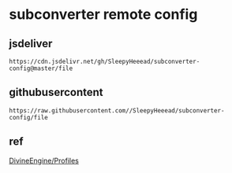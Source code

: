 # subconverter remote config

## jsdeliver 

```
https://cdn.jsdelivr.net/gh/SleepyHeeead/subconverter-config@master/file
```

## githubusercontent

```
https://raw.githubusercontent.com//SleepyHeeead/subconverter-config/file
```

## ref

[DivineEngine/Profiles](https://github.com/DivineEngine/Profiles)
